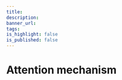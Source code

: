 ```yaml
---
title: 
description:
banner_url: 
tags:
is_highlight: false
is_published: false
---
```


# Attention mechanism
